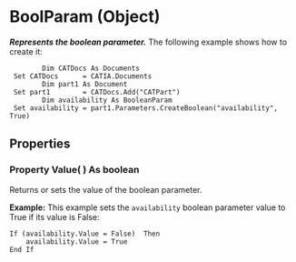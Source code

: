 # BoolParam (Object)

**_Represents the boolean parameter._**
The following example shows how to create it:

```VBScript
    	Dim CATDocs As Documents
 Set CATDocs      = CATIA.Documents
    	Dim part1 As Document
 Set part1        = CATDocs.Add("CATPart")
    	Dim availability As BooleanParam
 Set availability = part1.Parameters.CreateBoolean("availability", True)

```

## Properties

### Property **Value**( ) As boolean

Returns or sets the value of the boolean parameter.

**Example:**      This example sets the `availability` boolean parameter value to True if its value is False:

```VBScript
If (availability.Value = False)  Then
    availability.Value = True
End If

```